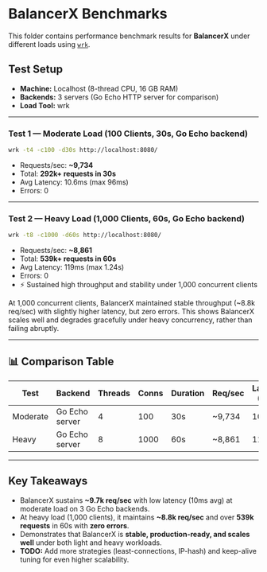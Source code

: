 # BalancerX Benchmarks

This folder contains performance benchmark results for **BalancerX** under different loads using [`wrk`](https://github.com/wg/wrk).

## Test Setup
- **Machine:** Localhost (8-thread CPU, 16 GB RAM)  
- **Backends:** 3 servers (Go Echo HTTP server for comparison)  
- **Load Tool:** wrk  

---

### Test 1 — Moderate Load (100 Clients, 30s, Go Echo backend)

```bash
wrk -t4 -c100 -d30s http://localhost:8080/
```

* Requests/sec: **\~9,734**
* Total: **292k+ requests in 30s**
* Avg Latency: 10.6ms (max 96ms)
* Errors: 0

---

### Test 2 — Heavy Load (1,000 Clients, 60s, Go Echo backend)

```bash
wrk -t8 -c1000 -d60s http://localhost:8080/
```

* Requests/sec: **\~8,861**
* Total: **539k+ requests in 60s**
* Avg Latency: 119ms (max 1.24s)
* Errors: 0
* ⚡ Sustained high throughput and stability under 1,000 concurrent clients

At 1,000 concurrent clients, BalancerX maintained stable throughput (~8.8k req/sec) with slightly higher latency, but zero errors. This shows BalancerX scales well and degrades gracefully under heavy concurrency, rather than failing abruptly.

---

## 📊 Comparison Table

| Test     | Backend              | Threads | Conns | Duration | Req/sec | Latency (avg) | Errors                     |
| -------- | -------------------- | ------- | ----- | -------- | ------- | ------------- | -------------------------- |
| Moderate | Go Echo server       | 4       | 100   | 30s      | \~9,734 | 10.6ms        | 0                          |
| Heavy    | Go Echo server       | 8       | 1000  | 60s      | \~8,861 | 119ms         | 0                          |

---

## Key Takeaways

* BalancerX sustains **\~9.7k req/sec** with low latency (10ms avg) at moderate load on 3 Go Echo backends.
* At heavy load (1,000 clients), it maintains **\~8.8k req/sec** and over **539k requests** in 60s with **zero errors**.
* Demonstrates that BalancerX is **stable, production-ready, and scales well** under both light and heavy workloads.
* **TODO:** Add more strategies (least-connections, IP-hash) and keep-alive tuning for even higher scalability.